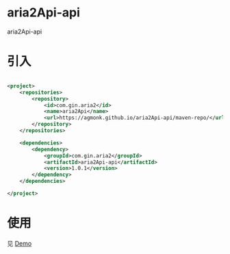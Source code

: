 # aria2Api-api

aria2Api-api

# 引入

```xml

<project>
    <repositories>
        <repository>
            <id>com.gin.aria2</id>
            <name>aria2Api</name>
            <url>https://agmonk.github.io/aria2Api-api/maven-repo/</url>
        </repository>
    </repositories>

    <dependencies>
        <dependency>
            <groupId>com.gin.aria2</groupId>
            <artifactId>aria2Api-api</artifactId>
            <version>1.0.1</version>
        </dependency>
    </dependencies>

</project>
```

# 使用

见 [Demo](./src/main/java/com/gin/aria2/main/Demo.java)